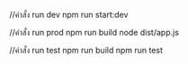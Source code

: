 //คำสั่ง run dev
npm run start:dev

//คำสั่ง run prod
npm run build
node dist/app.js

//คำสั่ง run test
npm run build
npm run test
